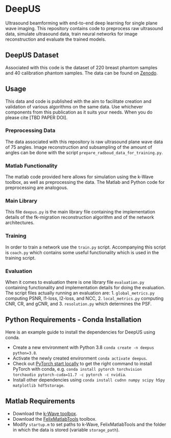 # DeepUS
Ultrasound beamforming with end-to-end deep learning for single plane wave imaging. This repository contains code to preprocess raw ultrasound data, simulate ultrasound data, train neural networks for image reconstruction and evaluate the trained models.

## DeepUS Dataset
Associated with this code is the dataset of 220 breast phantom samples and 40 calibration phantom samples. The data can be found on [Zenodo](https://zenodo.org/record/7986407).

## Usage
This data and code is published with the aim to facilitate creation and validation of various algorithms on the same data. Use whichever components from this publication as it suits your needs. When you do please cite [TBD PAPER DOI].

### Preprocessing Data
The data associated with this repository is raw ultrasound plane wave data of 75 angles. Image reconstruction and subsampling of the amount of angles can be done with the script `prepare_radboud_data_for_training.py`.

### Matlab Functionality
The matlab code provided here allows for simulation using the k-Wave toolbox, as well as preprocessing the data. The Matlab and Python code for preprocessing are analogous.

### Main Library
This file `deepus.py` is the main library file containing the implementation details of the fk-migration reconstruction algorithm and of the network architectures.

### Training
In order to train a network use the `train.py` script. Accompanying this script is `coach.py` which contains some useful functionality which is used in the training script.

### Evaluation
When it comes to evaluation there is one library file `evaluation.py` containing functionality and implementation details for doing the evaluation. The script files actually running an evaluation are: 1. `global_metrics.py` computing PSNR, l1-loss, l2-loss, and NCC, 2. `local_metrics.py` computing CNR, CR, and gCNR, and 3. `resolution.py` which determines the PSF.

## Python Requirements - Conda Installation
Here is an example guide to install the dependencies for DeepUS using conda.
* Create a new environment with Python 3.8 `conda create -n deepus python=3.8`.
* Activate the newly created environment `conda activate deepus`.
* Check out [PyTorch start locally](https://pytorch.org/get-started/locally/) to get the right command to install PyTorch with conda, e.g. `conda install pytorch torchvision torchaudio pytorch-cuda=11.7 -c pytorch -c nvidia`.
* Install other dependencies using `conda install cudnn numpy scipy h5py matplotlib hdf5storage`.

## Matlab Requirements
* Download the [k-Wave toolbox](http://www.k-wave.org/).
* Download the [FelixMatlabTools](https://github.com/FelixLucka/FelixMatlabTools) toolbox.
* Modify `startup.m` to set paths to k-Wave, FelixMatlabTools and the folder in which the data is stored (variable `storage_path`).
